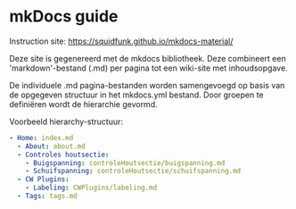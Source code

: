 # mkDocs guide

Instruction site: https://squidfunk.github.io/mkdocs-material/

Deze site is gegenereerd met de mkdocs bibliotheek. Deze combineert een 'markdown'-bestand (.md) per pagina tot een wiki-site met inhoudsopgave.

De individuele .md pagina-bestanden worden samengevoegd op basis van de opgegeven structuur in het mkdocs.yml bestand. Door groepen te definiëren wordt de hierarchie gevormd.

Voorbeeld hierarchy-structuur:
```yaml
- Home: index.md
  - About: about.md
  - Controles houtsectie:
    - Buigspanning: controleHoutsectie/buigspanning.md
    - Schuifspanning: controleHoutsectie/schuifspanning.md
  - CW Plugins:
    - Labeling: CWPlugins/labeling.md
  - Tags: tags.md
```
